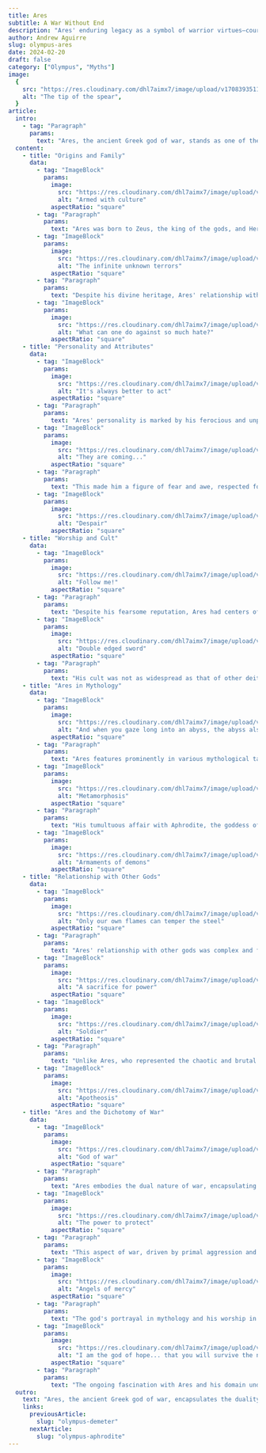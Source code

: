 ```yaml
---
title: Ares
subtitle: A War Without End
description: "Ares' enduring legacy as a symbol of warrior virtues—courage, strength, and honor—is deeply ingrained in societies across history. This connection between deity and warrior ethos highlights the deep-seated human inclination towards idolizing martial prowess and the figure of the warrior as a protector and hero, despite the inherent destructiveness of war."
author: Andrew Aguirre
slug: olympus-ares
date: 2024-02-20
draft: false
category: ["Olympus", "Myths"]
image:
  {
    src: "https://res.cloudinary.com/dhl7aimx7/image/upload/v1708393511/001_dd7cjf.webp",
    alt: "The tip of the spear",
  }
article:
  intro:
    - tag: "Paragraph"
      params:
        text: "Ares, the ancient Greek god of war, stands as one of the most complex deities in classical mythology. Often depicted as the epitome of physical valor and violent warfare, Ares' persona embodies the brutal and chaotic nature of battle. Unlike his Roman counterpart Mars, who also symbolized agricultural fertility, Ares was almost exclusively associated with the savagery and bloodshed of war, making him less favored among the gods and mortals alike."
  content:
    - title: "Origins and Family"
      data:
        - tag: "ImageBlock"
          params:
            image:
              src: "https://res.cloudinary.com/dhl7aimx7/image/upload/v1708393511/002_t6pgqb.webp"
              alt: "Armed with culture"
            aspectRatio: "square"
        - tag: "Paragraph"
          params:
            text: "Ares was born to Zeus, the king of the gods, and Hera, the queen of Olympus. His lineage positioned him among the Olympian gods, a status that brought him both reverence and isolation."
        - tag: "ImageBlock"
          params:
            image:
              src: "https://res.cloudinary.com/dhl7aimx7/image/upload/v1708393511/003_litxqa.webp"
              alt: "The infinite unknown terrors"
            aspectRatio: "square"
        - tag: "Paragraph"
          params:
            text: "Despite his divine heritage, Ares' relationship with his parents was tumultuous, as his violent tendencies and reckless aggression were a source of distress for them. His siblings included notable deities such as Athena, Apollo, and Artemis, with whom he shared various interactions, ranging from rivalry to collaboration."
        - tag: "ImageBlock"
          params:
            image:
              src: "https://res.cloudinary.com/dhl7aimx7/image/upload/v1708393511/004_xqzkuw.webp"
              alt: "What can one do against so much hate?"
            aspectRatio: "square"
    - title: "Personality and Attributes"
      data:
        - tag: "ImageBlock"
          params:
            image:
              src: "https://res.cloudinary.com/dhl7aimx7/image/upload/v1708393511/005_bifvop.webp"
              alt: "It's always better to act"
            aspectRatio: "square"
        - tag: "Paragraph"
          params:
            text: "Ares' personality is marked by his ferocious and unpredictable nature. He is often portrayed as insatiable in battle, reveling in the chaos of war without heed for justice or righteousness."
        - tag: "ImageBlock"
          params:
            image:
              src: "https://res.cloudinary.com/dhl7aimx7/image/upload/v1708393511/006_uqp4ae.webp"
              alt: "They are coming..."
            aspectRatio: "square"
        - tag: "Paragraph"
          params:
            text: "This made him a figure of fear and awe, respected for his strength and warrior skills but also avoided for his destructiveness. Ares' physical attributes, including his imposing armor and helmet, further accentuated his martial prowess, making him an iconic symbol of war."
        - tag: "ImageBlock"
          params:
            image:
              src: "https://res.cloudinary.com/dhl7aimx7/image/upload/v1708393512/007_zosdcu.webp"
              alt: "Despair"
            aspectRatio: "square"
    - title: "Worship and Cult"
      data:
        - tag: "ImageBlock"
          params:
            image:
              src: "https://res.cloudinary.com/dhl7aimx7/image/upload/v1708393512/008_ha84ey.webp"
              alt: "Follow me!"
            aspectRatio: "square"
        - tag: "Paragraph"
          params:
            text: "Despite his fearsome reputation, Ares had centers of worship in ancient Greece, particularly in Sparta, where martial prowess was highly valued. The Spartans, renowned for their military strength, saw in Ares a divine patron that embodied their ideals of bravery and warfare."
        - tag: "ImageBlock"
          params:
            image:
              src: "https://res.cloudinary.com/dhl7aimx7/image/upload/v1708393511/009_veetuy.webp"
              alt: "Double edged sword"
            aspectRatio: "square"
        - tag: "Paragraph"
          params:
            text: "His cult was not as widespread as that of other deities, but in places where it flourished, it involved rituals and sacrifices meant to appease his volatile spirit and gain his favor in battle."
    - title: "Ares in Mythology"
      data:
        - tag: "ImageBlock"
          params:
            image:
              src: "https://res.cloudinary.com/dhl7aimx7/image/upload/v1708393512/010_kcemuj.webp"
              alt: "And when you gaze long into an abyss, the abyss also gazes into you"
            aspectRatio: "square"
        - tag: "Paragraph"
          params:
            text: "Ares features prominently in various mythological tales, often highlighting his martial aspects and conflicts with other gods and heroes. One notable story is his involvement in the Trojan War, where he fought on the side of the Trojans, clashing with Athena and Hera, who supported the Greeks."
        - tag: "ImageBlock"
          params:
            image:
              src: "https://res.cloudinary.com/dhl7aimx7/image/upload/v1708393512/011_hympr4.webp"
              alt: "Metamorphosis"
            aspectRatio: "square"
        - tag: "Paragraph"
          params:
            text: "His tumultuous affair with Aphrodite, the goddess of love, resulted in a number of offspring, further intertwining his legacy with other myths and deities."
        - tag: "ImageBlock"
          params:
            image:
              src: "https://res.cloudinary.com/dhl7aimx7/image/upload/v1708394819/012_qpyoww.webp"
              alt: "Armaments of demons"
            aspectRatio: "square"
    - title: "Relationship with Other Gods"
      data:
        - tag: "ImageBlock"
          params:
            image:
              src: "https://res.cloudinary.com/dhl7aimx7/image/upload/v1708393512/012_poqjot.webp"
              alt: "Only our own flames can temper the steel"
            aspectRatio: "square"
        - tag: "Paragraph"
          params:
            text: "Ares' relationship with other gods was complex and fraught with conflict. His confrontational nature led to numerous altercations, most notably with Athena, the goddess of wisdom and strategic warfare."
        - tag: "ImageBlock"
          params:
            image:
              src: "https://res.cloudinary.com/dhl7aimx7/image/upload/v1708393512/013_d5hvkg.webp"
              alt: "A sacrifice for power"
            aspectRatio: "square"
        - tag: "ImageBlock"
          params:
            image:
              src: "https://res.cloudinary.com/dhl7aimx7/image/upload/v1708393512/014_hilmfb.webp"
              alt: "Soldier"
            aspectRatio: "square"
        - tag: "Paragraph"
          params:
            text: "Unlike Ares, who represented the chaotic and brutal aspects of war, Athena symbolized its more strategic and just elements, creating a dichotomy between their respective domains. This tension underscored the multifaceted nature of war and conflict in ancient Greek culture."
        - tag: "ImageBlock"
          params:
            image:
              src: "https://res.cloudinary.com/dhl7aimx7/image/upload/v1708393513/015_sgbjx0.webp"
              alt: "Apotheosis"
            aspectRatio: "square"
    - title: "Ares and the Dichotomy of War"
      data:
        - tag: "ImageBlock"
          params:
            image:
              src: "https://res.cloudinary.com/dhl7aimx7/image/upload/v1708393513/016_ihbbma.webp"
              alt: "God of war"
            aspectRatio: "square"
        - tag: "Paragraph"
          params:
            text: "Ares embodies the dual nature of war, encapsulating both its glory and its horror. This dichotomy is at the heart of human history and civilization, where war has been both a driver of progress and a harbinger of destruction. Ares, in his rawest form, represents the unbridled chaos and fury of battle, untamed by strategy or moral considerations."
        - tag: "ImageBlock"
          params:
            image:
              src: "https://res.cloudinary.com/dhl7aimx7/image/upload/v1708393513/017_pdhdc2.webp"
              alt: "The power to protect"
            aspectRatio: "square"
        - tag: "Paragraph"
          params:
            text: "This aspect of war, driven by primal aggression and the will to dominate, reflects the basest human instincts for survival and conquest. Yet, within this chaos lies the potential for heroism, courage, and the defense of what is held dear, qualities that Ares also symbolizes in his moments of valor."
        - tag: "ImageBlock"
          params:
            image:
              src: "https://res.cloudinary.com/dhl7aimx7/image/upload/v1708393513/018_mstywb.webp"
              alt: "Angels of mercy"
            aspectRatio: "square"
        - tag: "Paragraph"
          params:
            text: "The god's portrayal in mythology and his worship in ancient cultures underscore the acceptance of war's inevitability and its integral role in the human saga. The reverence of Ares, despite his volatile nature, acknowledges the necessity of embracing and understanding the martial aspects of existence. This acknowledgment extends to the personal battles individuals face, metaphorically invoking the spirit of Ares in overcoming obstacles and adversaries."
        - tag: "ImageBlock"
          params:
            image:
              src: "https://res.cloudinary.com/dhl7aimx7/image/upload/v1708393513/019_fhqr65.webp"
              alt: "I am the god of hope... that you will survive the next 10 minutes"
            aspectRatio: "square"
        - tag: "Paragraph"
          params:
            text: "The ongoing fascination with Ares and his domain underscores humanity's continuous struggle with the paradox of war—its capacity to foster unity and division, to advance civilization and to precipitate its downfall."
  outro:
    text: "Ares, the ancient Greek god of war, encapsulates the duality of war's nature—its capacity for both valor and devastation. His complex persona, marked by fierce aggression and moments of tenderness, particularly in his relationships and offspring, illustrates the multifaceted character of the divine in mythology. Through the ages, Ares has remained a figure of fascination, embodying the eternal human struggle with the forces of war and peace."
    links:
      previousArticle:
        slug: "olympus-demeter"
      nextArticle:
        slug: "olympus-aphrodite"
---
```

